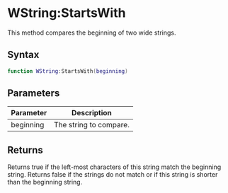 # WString:StartsWith

This method compares the beginning of two wide strings.

## Syntax

```lua
function WString:StartsWith(beginning)
```

## Parameters

| Parameter | Description |
|---|---|
| beginning | The string to compare. |

## Returns

Returns true if the left-most characters of this string match the beginning string. Returns false if the strings do not match or if this string is shorter than the beginning string.